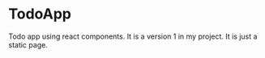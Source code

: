 # TodoApp
Todo app using react components.
It is a version 1 in my project.
It is just a static page.
